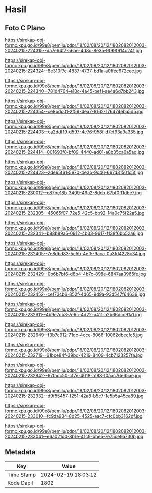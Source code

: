 # Hasil

## Foto C Plano

https://sirekap-obj-formc.kpu.go.id/99e8/pemilu/pdpr/18/02/08/20/12/1802082012003-20240215-224315--da7e64f7-56ae-4d8d-8e35-9f99f914c241.jpg

https://sirekap-obj-formc.kpu.go.id/99e8/pemilu/pdpr/18/02/08/20/12/1802082012003-20240215-224324--8e310f7c-4837-4737-bd1a-a0ffec672cec.jpg

https://sirekap-obj-formc.kpu.go.id/99e8/pemilu/pdpr/18/02/08/20/12/1802082012003-20240215-224340--781d4764-e10c-4a45-bef1-ae4a6d7bb243.jpg

https://sirekap-obj-formc.kpu.go.id/99e8/pemilu/pdpr/18/02/08/20/12/1802082012003-20240215-224354--ce8bdc01-2f59-4ea7-8162-176474eba5d5.jpg

https://sirekap-obj-formc.kpu.go.id/99e8/pemilu/pdpr/18/02/08/20/12/1802082012003-20240215-224403--ca2ddf19-d597-4e76-958f-d7ef93a9a335.jpg

https://sirekap-obj-formc.kpu.go.id/99e8/pemilu/pdpr/18/02/08/20/12/1802082012003-20240215-224414--001693f8-bf09-4440-ad01-a8b35ca6a5ad.jpg

https://sirekap-obj-formc.kpu.go.id/99e8/pemilu/pdpr/18/02/08/20/12/1802082012003-20240215-224423--2de65f61-5e70-4e3b-9c46-667d31501c5f.jpg

https://sirekap-obj-formc.kpu.go.id/99e8/pemilu/pdpr/18/02/08/20/12/1802082012003-20240215-230012--c87be18b-3409-49a2-8dcb-67bf0ff1dbe7.jpg

https://sirekap-obj-formc.kpu.go.id/99e8/pemilu/pdpr/18/02/08/20/12/1802082012003-20240215-232305--45065f07-72e5-42c5-bb92-14a0c75f22a5.jpg

https://sirekap-obj-formc.kpu.go.id/99e8/pemilu/pdpr/18/02/08/20/12/1802082012003-20240215-232341--b88b89a5-0912-4b33-9617-f138f6bb52a6.jpg

https://sirekap-obj-formc.kpu.go.id/99e8/pemilu/pdpr/18/02/08/20/12/1802082012003-20240215-232405--7e8dbd83-5c5b-4ef5-9aca-0a3fd4228c34.jpg

https://sirekap-obj-formc.kpu.go.id/99e8/pemilu/pdpr/18/02/08/20/12/1802082012003-20240215-232429--0b6b7bf6-d8b4-4b7c-898e-6847aa3965fe.jpg

https://sirekap-obj-formc.kpu.go.id/99e8/pemilu/pdpr/18/02/08/20/12/1802082012003-20240215-232452--cef73cb6-852f-4d65-9d9a-93d547f64639.jpg

https://sirekap-obj-formc.kpu.go.id/99e8/pemilu/pdpr/18/02/08/20/12/1802082012003-20240215-232611--4b9e7db3-7e6c-4d22-a411-a2b66dcc91a1.jpg

https://sirekap-obj-formc.kpu.go.id/99e8/pemilu/pdpr/18/02/08/20/12/1802082012003-20240215-232649--f3b7c912-71dc-4cce-8066-10062dbecfc5.jpg

https://sirekap-obj-formc.kpu.go.id/99e8/pemilu/pdpr/18/02/08/20/12/1802082012003-20240215-232719--61bce84f-39bd-4219-8409-4cb7123257fa.jpg

https://sirekap-obj-formc.kpu.go.id/99e8/pemilu/pdpr/18/02/08/20/12/1802082012003-20240215-232842--97fadc50-cf7e-4018-a198-f0aac76e65ae.jpg

https://sirekap-obj-formc.kpu.go.id/99e8/pemilu/pdpr/18/02/08/20/12/1802082012003-20240215-232932--d9f55457-f251-42a8-b5c7-1e5b5a45ca89.jpg

https://sirekap-obj-formc.kpu.go.id/99e8/pemilu/pdpr/18/02/08/20/12/1802082012003-20240215-233010--fc9da934-8d25-4525-aac7-cfc0bb3162df.jpg

https://sirekap-obj-formc.kpu.go.id/99e8/pemilu/pdpr/18/02/08/20/12/1802082012003-20240215-233041--e6a021d0-8b1e-41c9-bbe5-7e75ce9a730b.jpg


## Metadata

| Key        | Value               |
| ---------- | ------------------- |
| Time Stamp | 2024-02-19 18:03:12 |
| Kode Dapil | 1802                |




